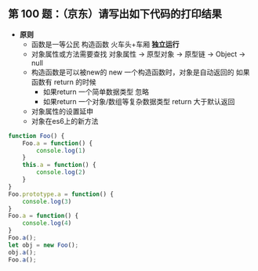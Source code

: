 ## 第 100 题：（京东）请写出如下代码的打印结果

- **原则**
    - 函数是一等公民
        构造函数  火车头+车厢   **独立运行**
    - 对象属性或方法需要查找
        对象属性 -> 原型对象 -> 原型链 -> Object -> null
    - 构造函数是可以被new的
        new 一个构造函数时，对象是自动返回的
        如果函数有 return 的时候 
        - 如果return 一个简单数据类型  忽略
        - 如果return 一个对象/数组等复杂数据类型 return 大于默认返回
    - 对象属性的设置延申
    - 对象在es6上的新方法


```js
function Foo() {
    Foo.a = function() {
        console.log(1)
    }
    this.a = function() {
        console.log(2)
    }
}
Foo.prototype.a = function() {
    console.log(3)
}
Foo.a = function() {
    console.log(4)
}
Foo.a();
let obj = new Foo();
obj.a();
Foo.a();
```